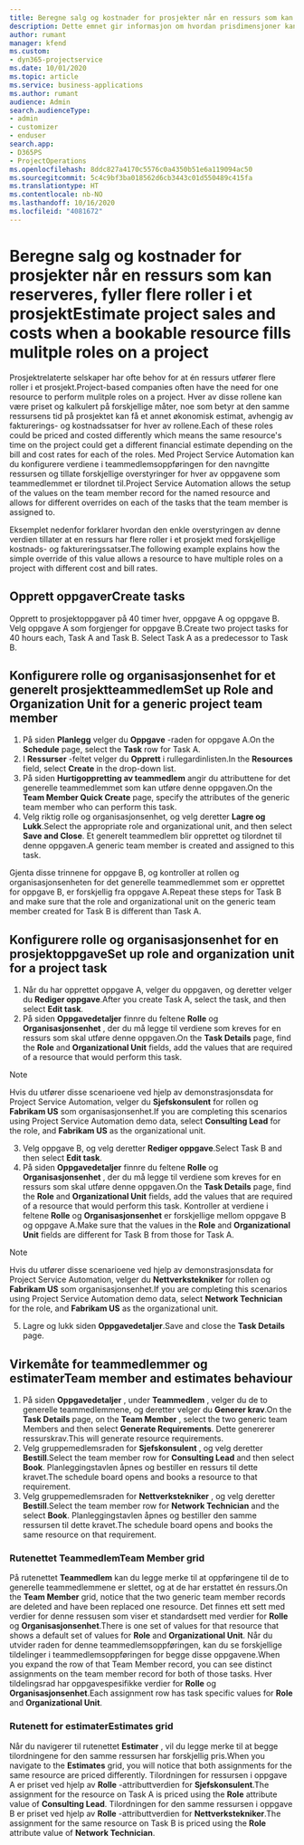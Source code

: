 ```yaml
---
title: Beregne salg og kostnader for prosjekter når en ressurs som kan reserveres, fyller flere roller i et prosjekt
description: Dette emnet gir informasjon om hvordan prisdimensjoner kan brukes til å støtte prissetting og kostberegning for en ressurs som fyller flere roller i et prosjekt.
author: rumant
manager: kfend
ms.custom:
- dyn365-projectservice
ms.date: 10/01/2020
ms.topic: article
ms.service: business-applications
ms.author: rumant
audience: Admin
search.audienceType:
- admin
- customizer
- enduser
search.app:
- D365PS
- ProjectOperations
ms.openlocfilehash: 8ddc827a4170c5576c0a4350b51e6a119094ac50
ms.sourcegitcommit: 5c4c9bf3ba018562d6cb3443c01d550489c415fa
ms.translationtype: HT
ms.contentlocale: nb-NO
ms.lasthandoff: 10/16/2020
ms.locfileid: "4081672"
---
```

# <a name="estimate-project-sales-and-costs-when-a-bookable-resource-fills-mulitple-roles-on-a-project"></a><span data-ttu-id="20846-103">Beregne salg og kostnader for prosjekter når en ressurs som kan reserveres, fyller flere roller i et prosjekt</span><span class="sxs-lookup"><span data-stu-id="20846-103">Estimate project sales and costs when a bookable resource fills mulitple roles on a project</span></span> 

<span data-ttu-id="20846-104">Prosjektrelaterte selskaper har ofte behov for at én ressurs utfører flere roller i et prosjekt.</span><span class="sxs-lookup"><span data-stu-id="20846-104">Project-based companies often have the need for one resource to perform mulitple roles on a project.</span></span> <span data-ttu-id="20846-105">Hver av disse rollene kan være priset og kalkulert på forskjellige måter, noe som betyr at den samme ressursens tid på prosjektet kan få et annet økonomisk estimat, avhengig av fakturerings- og kostnadssatser for hver av rollene.</span><span class="sxs-lookup"><span data-stu-id="20846-105">Each of these roles could be priced and costed differently which means the same resource's time on the project could get a different financial estimate depending on the bill and cost rates for each of the roles.</span></span> <span data-ttu-id="20846-106">Med Project Service Automation kan du konfigurere verdiene i teammedlemsoppføringen for den navngitte ressursen og tillate forskjellige overstyringer for hver av oppgavene som teammedlemmet er tilordnet til.</span><span class="sxs-lookup"><span data-stu-id="20846-106">Project Service Automation allows the setup of the values on the team member record for the named resource and allows for different overrides on each of the tasks that the team member is assigned to.</span></span>

<span data-ttu-id="20846-107">Eksemplet nedenfor forklarer hvordan den enkle overstyringen av denne verdien tillater at en ressurs har flere roller i et prosjekt med forskjellige kostnads- og faktureringssatser.</span><span class="sxs-lookup"><span data-stu-id="20846-107">The following example  explains how the simple override of this value allows a resource to have multiple roles on a project with different cost and bill rates.</span></span>

## <a name="create-tasks"></a><span data-ttu-id="20846-108">Opprett oppgaver</span><span class="sxs-lookup"><span data-stu-id="20846-108">Create tasks</span></span>
<span data-ttu-id="20846-109">Opprett to prosjektoppgaver på 40 timer hver, oppgave A og oppgave B. Velg oppgave A som forgjenger for oppgave B.</span><span class="sxs-lookup"><span data-stu-id="20846-109">Create two project tasks for 40 hours each, Task A and Task B. Select Task A as a predecessor to Task B.</span></span>

## <a name="set-up-role-and-organization-unit-for-a-generic-project-team-member"></a><span data-ttu-id="20846-110">Konfigurere rolle og organisasjonsenhet for et generelt prosjektteammedlem</span><span class="sxs-lookup"><span data-stu-id="20846-110">Set up Role and Organization Unit for a generic project team member</span></span>

1. <span data-ttu-id="20846-111">På siden **Planlegg** velger du **Oppgave** -raden for oppgave A.</span><span class="sxs-lookup"><span data-stu-id="20846-111">On the **Schedule** page, select the **Task** row for Task A.</span></span> 
2. <span data-ttu-id="20846-112">I **Ressurser** -feltet velger du **Opprett** i rullegardinlisten.</span><span class="sxs-lookup"><span data-stu-id="20846-112">In the **Resources** field, select **Create** in the drop-down list.</span></span>
3. <span data-ttu-id="20846-113">På siden **Hurtigoppretting av teammedlem** angir du attributtene for det generelle teammedlemmet som kan utføre denne oppgaven.</span><span class="sxs-lookup"><span data-stu-id="20846-113">On the **Team Member Quick Create** page, specify the attributes of the generic team member who can perform this task.</span></span>
4. <span data-ttu-id="20846-114">Velg riktig rolle og organisasjonsenhet, og velg deretter **Lagre og Lukk**.</span><span class="sxs-lookup"><span data-stu-id="20846-114">Select the appropriate role and organizational unit, and then select **Save and Close**.</span></span> <span data-ttu-id="20846-115">Et generelt teammedlem blir opprettet og tilordnet til denne oppgaven.</span><span class="sxs-lookup"><span data-stu-id="20846-115">A generic team member is created and assigned to this task.</span></span> 

<span data-ttu-id="20846-116">Gjenta disse trinnene for oppgave B, og kontroller at rollen og organisasjonsenheten for det generelle teammedlemmet som er opprettet for oppgave B, er forskjellig fra oppgave A.</span><span class="sxs-lookup"><span data-stu-id="20846-116">Repeat these steps for Task B and make sure that the role and organizational unit on the generic team member created for Task B is different than Task A.</span></span> 

## <a name="set-up-role-and-organization-unit-for-a-project-task"></a><span data-ttu-id="20846-117">Konfigurere rolle og organisasjonsenhet for en prosjektoppgave</span><span class="sxs-lookup"><span data-stu-id="20846-117">Set up role and organization unit for a project task</span></span>

1. <span data-ttu-id="20846-118">Når du har opprettet oppgave A, velger du oppgaven, og deretter velger du **Rediger oppgave**.</span><span class="sxs-lookup"><span data-stu-id="20846-118">After you create Task A, select the task, and then select **Edit task**.</span></span>
2. <span data-ttu-id="20846-119">På siden **Oppgavedetaljer** finnre du feltene **Rolle** og **Organisasjonsenhet** , der du må legge til verdiene som kreves for en ressurs som skal utføre denne oppgaven.</span><span class="sxs-lookup"><span data-stu-id="20846-119">On the **Task Details** page, find the **Role** and **Organizational Unit** fields, add the values that are required of a resource that would perform this task.</span></span> 

  > [!NOTE]
  > <span data-ttu-id="20846-120">Hvis du utfører disse scenarioene ved hjelp av demonstrasjonsdata for Project Service Automation, velger du **Sjefskonsulent** for rollen og **Fabrikam US** som organisasjonsenhet.</span><span class="sxs-lookup"><span data-stu-id="20846-120">If you are completing this scenarios using Project Service Automation demo data, select **Consulting Lead** for the role, and **Fabrikam US** as the organizational unit.</span></span>

3. <span data-ttu-id="20846-121">Velg oppgave B, og velg deretter **Rediger oppgave**.</span><span class="sxs-lookup"><span data-stu-id="20846-121">Select Task B and then select **Edit task**.</span></span>
4. <span data-ttu-id="20846-122">På siden **Oppgavedetaljer** finnre du feltene **Rolle** og **Organisasjonsenhet** , der du må legge til verdiene som kreves for en ressurs som skal utføre denne oppgaven.</span><span class="sxs-lookup"><span data-stu-id="20846-122">On the **Task Details** page, find the **Role** and **Organizational Unit** fields, add the values that are required of a resource that would perform this task.</span></span> <span data-ttu-id="20846-123">Kontroller at verdiene i feltene **Rolle** og **Organisasjonsenhet** er forskjellige mellom oppgave B og oppgave A.</span><span class="sxs-lookup"><span data-stu-id="20846-123">Make sure that the values in the **Role** and **Organizational Unit** fields are different for Task B from those for Task A.</span></span> 

  > [!NOTE]
  > <span data-ttu-id="20846-124">Hvis du utfører disse scenarioene ved hjelp av demonstrasjonsdata for Project Service Automation, velger du **Nettverkstekniker** for rollen og **Fabrikam US** som organisasjonsenhet.</span><span class="sxs-lookup"><span data-stu-id="20846-124">If you are completing this scenarios using Project Service Automation demo data, select **Network Technician** for the role, and **Fabrikam US** as the organizational unit.</span></span>

5. <span data-ttu-id="20846-125">Lagre og lukk siden **Oppgavedetaljer**.</span><span class="sxs-lookup"><span data-stu-id="20846-125">Save and close the **Task Details** page.</span></span> 

## <a name="team-member-and-estimates-behaviour"></a><span data-ttu-id="20846-126">Virkemåte for teammedlemmer og estimater</span><span class="sxs-lookup"><span data-stu-id="20846-126">Team member and estimates behaviour</span></span> 

1. <span data-ttu-id="20846-127">På siden **Oppgavedetaljer** , under **Teammedlem** , velger du de to generelle teammedlemmene, og deretter velger du **Generer krav**.</span><span class="sxs-lookup"><span data-stu-id="20846-127">On the **Task Details** page, on the **Team Member** , select the two generic team Members and then select **Generate Requirements**.</span></span> <span data-ttu-id="20846-128">Dette genererer ressurskrav.</span><span class="sxs-lookup"><span data-stu-id="20846-128">This will generate resource requirements.</span></span> 
2. <span data-ttu-id="20846-129">Velg gruppemedlemsraden for **Sjefskonsulent** , og velg deretter **Bestill**.</span><span class="sxs-lookup"><span data-stu-id="20846-129">Select the team member row for **Consulting Lead** and then select **Book**.</span></span> <span data-ttu-id="20846-130">Planleggingstavlen åpnes og bestiller en ressurs til dette kravet.</span><span class="sxs-lookup"><span data-stu-id="20846-130">The schedule board opens and books a resource to that requirement.</span></span>
3. <span data-ttu-id="20846-131">Velg gruppemedlemsraden for **Nettverkstekniker** , og velg deretter **Bestill**.</span><span class="sxs-lookup"><span data-stu-id="20846-131">Select the team member row for **Network Technician** and the select **Book**.</span></span> <span data-ttu-id="20846-132">Planleggingstavlen åpnes og bestiller den samme ressursen til dette kravet.</span><span class="sxs-lookup"><span data-stu-id="20846-132">The schedule board opens and books the same resource on that requirement.</span></span>

### <a name="team-member-grid"></a><span data-ttu-id="20846-133">Rutenettet Teammedlem</span><span class="sxs-lookup"><span data-stu-id="20846-133">Team Member grid</span></span> 
<span data-ttu-id="20846-134">På rutenettet **Teammedlem** kan du legge merke til at oppføringene til de to generelle teammedlemmene er slettet, og at de har erstattet én ressurs.</span><span class="sxs-lookup"><span data-stu-id="20846-134">On the **Team Member** grid, notice that the two generic team member records are deleted and have been replaced one resource.</span></span> <span data-ttu-id="20846-135">Det finnes ett sett med verdier for denne ressusen som viser et standardsett med verdier for **Rolle** og **Organisasjonsenhet**.</span><span class="sxs-lookup"><span data-stu-id="20846-135">There is one set of values for that resource that shows a default set of values for **Role** and **Organizational Unit**.</span></span>
<span data-ttu-id="20846-136">Når du utvider raden for denne teammedlemsoppføringen, kan du se forskjellige tildelinger i teammedlemsoppføringen for begge disse oppgavene.</span><span class="sxs-lookup"><span data-stu-id="20846-136">When you expand the row of that Team Member record, you can see distinct assignments on the team member record for both of those tasks.</span></span> <span data-ttu-id="20846-137">Hver tildelingsrad har oppgavespesifikke verdier for **Rolle** og **Organisasjonsenhet**.</span><span class="sxs-lookup"><span data-stu-id="20846-137">Each assignment row has task specific values for **Role** and **Organizational Unit**.</span></span> 

### <a name="estimates-grid"></a><span data-ttu-id="20846-138">Rutenett for estimater</span><span class="sxs-lookup"><span data-stu-id="20846-138">Estimates grid</span></span> 
<span data-ttu-id="20846-139">Når du navigerer til rutenettet **Estimater** , vil du legge merke til at begge tilordningene for den samme ressursen har forskjellig pris.</span><span class="sxs-lookup"><span data-stu-id="20846-139">When you navigate to the **Estimates** grid, you will notice that both assignments for the same resource are priced differently.</span></span>
<span data-ttu-id="20846-140">Tilordningen for ressursen i oppgave A er priset ved hjelp av **Rolle** -attributtverdien for **Sjefskonsulent**.</span><span class="sxs-lookup"><span data-stu-id="20846-140">The assignment for the resource on Task A is priced using the **Role** attribute value of **Consulting Lead**.</span></span> <span data-ttu-id="20846-141">Tilordningen for den samme ressursen i oppgave B er priset ved hjelp av **Rolle** -attributtverdien for **Nettverkstekniker**.</span><span class="sxs-lookup"><span data-stu-id="20846-141">The assignment for the same resource on Task B is priced using the **Role** attribute value of **Network Technician**.</span></span>





